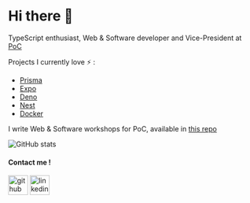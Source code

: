 # Hi there :eyes:

<!--
**PaulMonnery/PaulMonnery** is a ✨ _special_ ✨ repository because its `README.md` (this file) appears on your GitHub profile.

Here are some ideas to get you started:

- 🔭 I’m currently working on ...
- 🌱 I’m currently learning ...
- 👯 I’m looking to collaborate on ...
- 🤔 I’m looking for help with ...
- 💬 Ask me about ...
- 📫 How to reach me: ...
- 😄 Pronouns: ...
- ⚡ Fun fact: ...
-->

TypeScript enthusiast, Web & Software developer and Vice-President at [PoC](https://github.com/PoCFrance)  

Projects I currently love ⚡ :
* [Prisma](https://github.com/prisma/prisma)
* [Expo](https://github.com/expo/expo)
* [Deno](https://github.com/denoland/deno)
* [Nest](https://github.com/nestjs/nest)
* [Docker](https://github.com/docker/docker-ce)

I write Web & Software workshops for PoC, available in [this repo](https://github.com/PoCFrance/Workshops/tree/master/software)

![GitHub stats](https://github-readme-stats.vercel.app/api?username=PaulMonnery&show_icons=true)

#### Contact me !

[<img src='https://cdn.jsdelivr.net/npm/simple-icons@3.0.1/icons/github.svg' alt='github' height='40'>](https://github.com/PaulMonnery)  [<img src='https://cdn.jsdelivr.net/npm/simple-icons@3.0.1/icons/linkedin.svg' alt='linkedin' height='40'>](https://www.linkedin.com/in/paulmonnery/)
